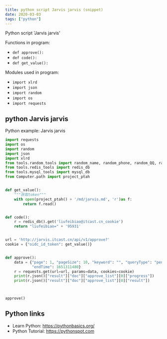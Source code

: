 ```yaml
---
title: python script Jarvis jarvis (snippet)
date: 2020-03-03
tags: ["python"]
---
```

Python script 'Jarvis jarvis'

Functions in program: 
* `def approve():`
* `def code():`
* `def get_value():`

Modules used in program: 
* `import xlrd`
* `import json`
* `import random`
* `import os`
* `import requests`

## python Jarvis jarvis

Python example: Jarvis jarvis

```python
import requests
import os
import random
import json
import xlrd
from tools.random_tools import random_name, random_phone, random_QQ, random_WX, random_school, random_subject
from tools.redis_tools import redis_db
from tools.mysql_tools import mysql_db
from Computer.path import project_ptah


def get_value():
    """获取token"""
    with open(project_ptah() + '/md/jarvis.md', 'r')as f:
        return f.read()


def code():
    r = redis_db().get('liufeibiao@itcast.cn_cookie')
    return "liufeibiao=" + '95931'


url = 'http://jarvis.itcast.cn/api/v1/approve?'
cookie = {"oidc_id_token": get_value()}


def approve():
    data = {"page": 1, "pageSize": 10, "keyword": "", "queryType": "pending", "gid": 6, "startTime": 1556617080,
            "endTime": 1651311480}
    r = requests.get(url=url, params=data, cookies=cookie)
    print(r.json()["result"]["doc"]["approve_list"][0]["progress"])
    print(r.json()["result"]["doc"]["approve_list"][0]["result"])



approve()

```

## Python links

- Learn Python: https://pythonbasics.org/
- Python Tutorial: https://pythonspot.com
